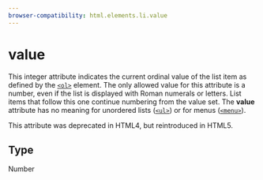 ```yaml
---
browser-compatibility: html.elements.li.value
---
```


# value

This integer attribute indicates the current ordinal value of the
list item as defined by the
[`<ol>`](/en-US/docs/Web/HTML/Element/ol)
element. The only allowed value for this attribute is a number, even
if the list is displayed with Roman numerals or letters. List items
that follow this one continue numbering from the value set. The
**value** attribute has no meaning for unordered lists
([`<ul>`](/en-US/docs/Web/HTML/Element/ul))
or for menus
([`<menu>`](/en-US/docs/Web/HTML/Element/menu)).

This attribute was deprecated in HTML4, but reintroduced
in HTML5.

## Type

Number
